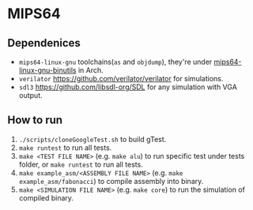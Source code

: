 # MIPS64
## Dependenices
- `mips64-linux-gnu` toolchains(`as` and `objdump`), they're under [mips64-linux-gnu-binutils](https://aur.archlinux.org/packages/mips64-linux-gnu-binutils) in Arch.
- `verilator` <https://github.com/verilator/verilator> for simulations.
- `sdl3` <https://github.com/libsdl-org/SDL> for any simulation with VGA output.

## How to run
1. `./scripts/cloneGoogleTest.sh` to build gTest.
2. `make runtest` to run all tests.
3. `make <TEST FILE NAME>` (e.g. `make alu`) to run specific test under tests folder, or `make runtest` to run all tests.
4. `make example_asm/<ASSEMBLY FILE NAME>` (e.g. `make example_asm/fabonacci`) to compile assembly into binary.
5. `make <SIMULATION FILE NAME>` (e.g. `make core`) to run the simulation of compiled binary.
